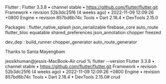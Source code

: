 
Flutter :  Flutter 3.3.8 • channel stable • https://github.com/flutter/flutter.git
Framework • revision 52b3dc25f6 (4 weeks ago) • 2022-11-09 12:09:26 +0800
Engine • revision 857bd6b74c
Tools • Dart 2.18.4 • DevTools 2.15.0

Packages : flutter_native_splash json_serializable firebase_core auto_route flutter_bloc equatable shared_preferences json_annotation chopper freezed

dev_dep : build_runner chopper_generator auto_route_generator

Thanks to Santa Mayengbam


jessikhuman@jessis-MacBook-Air crud % flutter --version
Flutter 3.3.8 • channel stable • https://github.com/flutter/flutter.git
Framework • revision 52b3dc25f6 (4 weeks ago) • 2022-11-09 12:09:26 +0800
Engine • revision 857bd6b74c
Tools • Dart 2.18.4 • DevTools 2.15.0# crud
